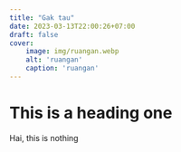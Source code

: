 ```yaml
---
title: "Gak tau"
date: 2023-03-13T22:00:26+07:00
draft: false
cover:
    image: img/ruangan.webp
    alt: 'ruangan'
    caption: 'ruangan'
---
```


# This is a heading one

Hai, this is nothing